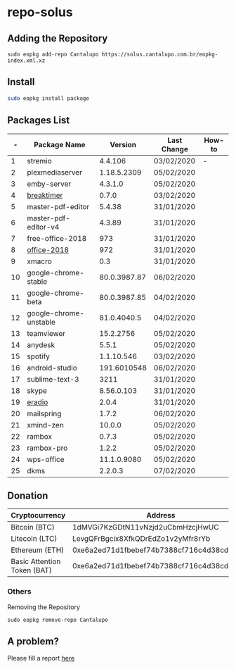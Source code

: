 # repo-solus

## Adding the Repository

`sudo eopkg add-repo Cantalupo https://solus.cantalupo.com.br/eopkg-index.xml.xz`
 

## Install

```bash
sudo eopkg install package
```

## Packages List

| - | Package Name | Version | Last Change | How-to |
| --- | --- | --- | --- | --- |
| 1 | stremio | 4.4.106 | 03/02/2020 | - |
| 2 | plexmediaserver | 1.18.5.2309 | 05/02/2020 |
| 3 | emby-server | 4.3.1.0 | 05/02/2020 |
| 4 | [breaktimer](https://breaktimer.app/) | 0.7.0 | 03/02/2020 |
| 5 | master-pdf-editor | 5.4.38 | 31/01/2020 |
| 6 | master-pdf-editor-v4 | 4.3.89 | 31/01/2020 |
| 7 | free-office-2018 | 973 | 31/01/2020 |
| 8 | [office-2018](http://www.softmaker.com/go/officenxheise) | 972 | 31/01/2020 |
| 9 | xmacro | 0.3 | 31/01/2020 |
| 10 | google-chrome-stable | 80.0.3987.87 | 06/02/2020 |
| 11 | google-chrome-beta | 80.0.3987.85 | 04/02/2020 |
| 12 | google-chrome-unstable | 81.0.4040.5 | 04/02/2020 |
| 13 | teamviewer | 15.2.2756 | 05/02/2020 |
| 14 | anydesk | 5.5.1 | 05/02/2020 |
| 15 | spotify | 1.1.10.546 | 03/02/2020 |
| 16 | android-studio | 191.6010548 | 06/02/2020 |
| 17 | sublime-text-3 | 3211 | 31/01/2020 |
| 18 | skype | 8.56.0.103 | 31/01/2020 |
| 19 | [eradio](https://github.com/DreamDevel/eRadio) | 2.0.4 | 31/01/2020 |
| 20 | mailspring | 1.7.2 | 06/02/2020 |
| 21 | xmind-zen | 10.0.0 | 05/02/2020 |
| 22 | rambox | 0.7.3 | 05/02/2020 |
| 23 | rambox-pro | 1.2.2 | 05/02/2020 |
| 24 | wps-office | 11.1.0.9080 | 05/02/2020 |
| 25 | dkms | 2.2.0.3 | 07/02/2020 |


## Donation

| Cryptocurrency | Address |
| --- | --- |
| Bitcoin (BTC) | 1dMVGi7KzGDtN11vNzjd2uCbmHzcjHwUC |
| Litecoin (LTC) | LevgQFrBgcix8XfkQDrEdZo1v2yMfr8rYb |
| Ethereum (ETH) | 0xe6a2ed71d1fbebef74b7388cf716c4d38cd432f7 |
| Basic Attention Token (BAT) | 0xe6a2ed71d1fbebef74b7388cf716c4d38cd432f7 |

### Others

Removing the Repository

`sudo eopkg remove-repo Cantalupo`

## A problem?

Please fill a report [here](https://github.com/cantalupo555/repo-solus/issues/new)

